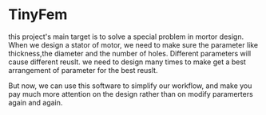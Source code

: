 TinyFem
=======
this project's main target is to solve a special problem in mortor design.
When we design a stator of motor, we need to make sure the parameter like thickness,the diameter and the number of holes. Different
parameters will cause different reuslt. we need to design many times to make get a best arrangement of parameter for the best reuslt.

But now, we can use this software to simplify our workflow, and make you pay much more attention on the design rather than on modify
paramerters again and again.
